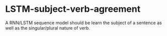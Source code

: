 # LSTM-subject-verb-agreement
A RNN/LSTM sequence model should be learn the subject of a sentence as well as the singular/plural nature of verb. 
